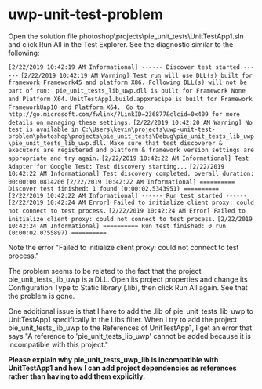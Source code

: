 # uwp-unit-test-problem

Open the solution file photoshop\projects\pie_unit_tests\UnitTestApp1.sln and click Run All in the Test Explorer. See the diagnostic similar to the following:

`[2/22/2019 10:42:19 AM Informational] ------ Discover test started ------`
`[2/22/2019 10:42:19 AM Warning] Test run will use DLL(s) built for framework Framework45 and platform X86. Following DLL(s) will not be part of run: `
`pie_unit_tests_lib_uwp.dll is built for Framework None and Platform X64.`
`UnitTestApp1.build.appxrecipe is built for Framework FrameworkUap10 and Platform X64.`
` Go to http://go.microsoft.com/fwlink/?LinkID=236877&clcid=0x409 for more details on managing these settings.`
`[2/22/2019 10:42:20 AM Warning] No test is available in C:\Users\kevin\projects\uwp-unit-test-problem\photoshop\projects\pie_unit_tests\Debug\pie_unit_tests_lib_uwp\pie_unit_tests_lib_uwp.dll. Make sure that test discoverer & executors are registered and platform & framework version settings are appropriate and try again.`
`[2/22/2019 10:42:22 AM Informational] Test Adapter for Google Test: Test discovery starting...`
`[2/22/2019 10:42:22 AM Informational] Test discovery completed, overall duration: 00:00:00.0814206`
`[2/22/2019 10:42:22 AM Informational] ========== Discover test finished: 1 found (0:00:02.5343951) ==========`
`[2/22/2019 10:42:22 AM Informational] ------ Run test started ------`
`[2/22/2019 10:42:24 AM Error] Failed to initialize client proxy: could not connect to test process.`
`[2/22/2019 10:42:24 AM Error] Failed to initialize client proxy: could not connect to test process.`
`[2/22/2019 10:42:24 AM Informational] ========== Run test finished: 0 run (0:00:02.0755897) ==========`

Note the error "Failed to initialize client proxy: could not connect to test process."

The problem seems to be related to the fact that the project pie_unit_tests_lib_uwp is a DLL. Open its project properties and change its Configuration Type to Static library (.lib), then click Run All again. See that the problem is gone.

One additional issue is that I have to add the .lib of pie_unit_tests_lib_uwp to UnitTestApp1 specifically in the Libs filter. When I try to add the project pie_unit_tests_lib_uwp to the References of UnitTestApp1, I get an error that says "A reference to 'pie_unit_tests_lib_uwp' cannot be added because it is incompatible with this project." 

**Please explain why pie_unit_tests_uwp_lib is incompatible with UnitTestApp1 and how I can add project dependencies as references rather than having to add them explicitly.**
